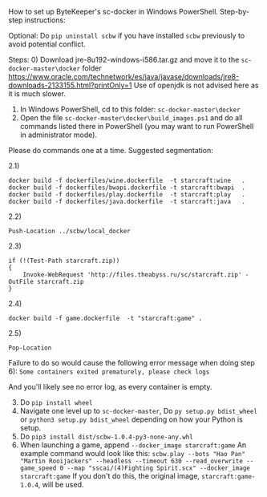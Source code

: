 How to set up ByteKeeper's sc-docker in Windows PowerShell. Step-by-step instructions:

Optional:
Do `pip uninstall scbw` if you have installed `scbw` previously to avoid potential conflict.

Steps:
0) Download jre-8u192-windows-i586.tar.gz and move it to the `sc-docker-master\docker` folder
https://www.oracle.com/technetwork/es/java/javase/downloads/jre8-downloads-2133155.html?printOnly=1
Use of openjdk is not advised here as it is much slower.
1) In Windows PowerShell, cd to this folder: `sc-docker-master\docker`
2) Open the file `sc-docker-master\docker\build_images.ps1` and do all commands listed there in PowerShell (you may want to run PowerShell in administrator mode).

Please do commands one at a time. Suggested segmentation:

2.1) 
```
docker build -f dockerfiles/wine.dockerfile  -t starcraft:wine   .
docker build -f dockerfiles/bwapi.dockerfile -t starcraft:bwapi  .
docker build -f dockerfiles/play.dockerfile  -t starcraft:play   .
docker build -f dockerfiles/java.dockerfile  -t starcraft:java   .
```

2.2) 
```
Push-Location ../scbw/local_docker
```

2.3)
```
if (!(Test-Path starcraft.zip))
{
    Invoke-WebRequest 'http://files.theabyss.ru/sc/starcraft.zip' -OutFile starcraft.zip
}
```

2.4)
```
docker build -f game.dockerfile  -t "starcraft:game" .
```

2.5)
```
Pop-Location
```

Failure to do so would cause the following error message when doing step 6):
`Some containers exited prematurely, please check logs`

And you'll likely see no error log, as every container is empty.

3) Do `pip install wheel`
4) Navigate one level up to `sc-docker-master`, Do `py setup.py bdist_wheel` or `python3 setup.py bdist_wheel` depending on how your Python is setup.
5) Do `pip3 install dist/scbw-1.0.4-py3-none-any.whl`
6) When launching a game, append `--docker_image starcraft:game`
An example command would look like this:
`scbw.play --bots "Hao Pan" "Martin Rooijackers" --headless --timeout 630 --read_overwrite --game_speed 0 --map "sscai/(4)Fighting Spirit.scx" --docker_image starcraft:game`
If you don't do this, the original image, `starcraft:game-1.0.4`, will be used.
